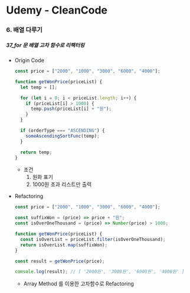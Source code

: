 # Udemy - CleanCode

### 6. 배열 다루기

##### 37_for 문 배열 고차 함수로 리팩터링

* Origin Code

  ```javascript
  const price = ["2000", "1000", "3000", "6000", "4000"];
  
  function getWonPrice(priceList) {
    let temp = [];
  
    for (let i = 0; i < priceList.length; i++) {
      if (priceList[i] > 1000) {
        temp.push(priceList[i] + "원");
      }
    }
  
    if (orderType === "ASCENDING") {
      someAscendingSortFunc(temp);
    }
  
    return temp;
  }
  ```
  
  * 조건
    1. 원화 표기
    2. 1000원 초과 리스트만 출력
  
* Refactoring

  ```javascript
  const price = ["2000", "1000", "3000", "6000", "4000"];
  
  const suffixWon = (price) => price + "원";
  const isOverOneThousand = (price) => Number(price) > 1000;
  
  function getWonPrice(priceList) {
    const isOverList = priceList.filter(isOverOneThousand);
    return isOverList.map(suffixWon);
  }
  
  const result = getWonPrice(price);
  
  console.log(result); // [ '2000원', '3000원', '6000원', '4000원' ]
  ```
  
  * Array Method 를 이용한 고차함수로 Refactoring
